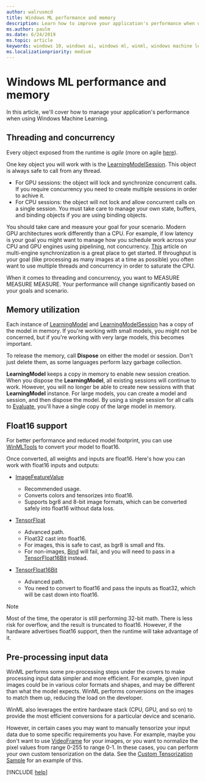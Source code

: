 ```yaml
---
author: walrusmcd
title: Windows ML performance and memory
description: Learn how to improve your application's performance when using Windows ML.
ms.author: paulm
ms.date: 6/24/2019
ms.topic: article
keywords: windows 10, windows ai, windows ml, winml, windows machine learning
ms.localizationpriority: medium
---
```


# Windows ML performance and memory

In this article, we'll cover how to manage  your application's performance when using Windows Machine Learning.

## Threading and concurrency

Every object exposed from the runtime is *agile* (more on agile [here](https://docs.microsoft.com/en-us/windows/uwp/cpp-and-winrt-apis/agile-objects)).

One  key object you will work with is the [LearningModelSession](https://docs.microsoft.com/uwp/api/windows.ai.machinelearning.learningmodelsession).  This object is always safe to call from any thread.

* For GPU sessions: the object will lock and synchronize concurrent calls.  If you require concurrency you need to create multiple sessions in order to achive it.
* For CPU sessions: the object will not lock and allow concurrent calls on a single session.    You must take care to manage your own state, buffers, and binding objects if you are using binding objects.

You should take care and measure your goal for your scenario.  Modern GPU architectures work differently than a CPU.  For example, if  low latency is your goal you might want to manage how you schedule work across your CPU and GPU engines using pipelining, not concurrency.   [This](https://docs.microsoft.com/en-us/windows/desktop/direct3d12/user-mode-heap-synchronization) article on multi-engine synchronization is a great place to get started.   If throughput is your goal (like processing as many images at a time as possible) you often want to use multiple threads and concurrency in order to saturate the CPU.

When it comes to threading and concurrency, you want to MEASURE MEASURE MEASURE.   Your performance will change significantly based on your goals and scenario.

## Memory utilization

Each instance of [LearningModel](https://docs.microsoft.com/uwp/api/windows.ai.machinelearning.learningmodel) and [LearningModelSession](https://docs.microsoft.com/uwp/api/windows.ai.machinelearning.learningmodelsession) has a copy of the model in memory. If you're working with small models, you might not be concerned, but if you're working with very large models, this becomes important.

To release the memory, call **Dispose** on either the model or session. Don't just delete them, as some languages perform lazy garbage collection.

**LearningModel** keeps a copy in memory to enable new session creation. When you dispose the **LearningModel**, all existing sessions will continue to work.  However, you will no longer be able to create new sessions with that **LearningModel** instance. For large models, you can create a model and session, and then dispose the model. By using a single session for all calls to [Evaluate](https://docs.microsoft.com/uwp/api/windows.ai.machinelearning.learningmodelsession.evaluate), you'll have a single copy of the large model in memory.

<!--
<TODO Asynchronous calling patterns>
-->

## Float16 support

For better performance and reduced model footprint, you can use [WinMLTools](convert-model-winmltools.md#convert-to-floating-point-16) to convert your model to float16.

Once converted, all weights and inputs are float16. Here's how you can work with float16 inputs and outputs:

* [ImageFeatureValue](https://docs.microsoft.com/uwp/api/windows.ai.machinelearning.imagefeaturevalue)
    * Recommended usage.
    * Converts colors and tensorizes into float16.
    * Supports bgr8 and 8-bit image formats, which can be converted safely into float16 without data loss.

* [TensorFloat](https://docs.microsoft.com/uwp/api/windows.ai.machinelearning.tensorfloat)
    * Advanced path.
    * Float32 cast into float16.
    * For images, this is safe to cast, as bgr8 is small and fits.
    * For non-images, [Bind](https://docs.microsoft.com/uwp/api/windows.ai.machinelearning.learningmodelbinding.bind) will fail, and you will need to pass in a [TensorFloat16Bit](https://docs.microsoft.com/uwp/api/windows.ai.machinelearning.tensorfloat16bit) instead.

* [TensorFloat16Bit](https://docs.microsoft.com/uwp/api/windows.ai.machinelearning.tensorfloat16bit)
    * Advanced path.
    * You need to convert to float16 and pass the inputs as float32, which will be cast down into float16.

> [!NOTE]
> Most of the time, the operator is still performing 32-bit math. There is less risk for overflow, and the result is truncated to float16. However, if the hardware advertises float16 support, then the runtime will take advantage of it.

## Pre-processing input data

WinML performs some pre-processing steps under the covers to make processing input data simpler and more efficient. For example, given input images could be in various color formats and shapes, and may be different than what the model expects. WinML performs conversions on the images to match them up, reducing the load on the developer.

WinML also leverages the entire hardware stack (CPU, GPU, and so on) to provide the most efficient conversions for a particular device and scenario.

However, in certain cases you may want to manually tensorize your input data due to some specific requirements you have. For example, maybe you don't want to use [VideoFrame](https://docs.microsoft.com/uwp/api/windows.media.videoframe) for your images, or you want to normalize the pixel values from range 0-255 to range 0-1. In these cases, you can perform your own custom tensorization on the data. See the [Custom Tensorization Sample](https://github.com/Microsoft/Windows-Machine-Learning/tree/master/Samples/CustomTensorization) for an example of this.

[!INCLUDE [help](../includes/get-help.md)]
